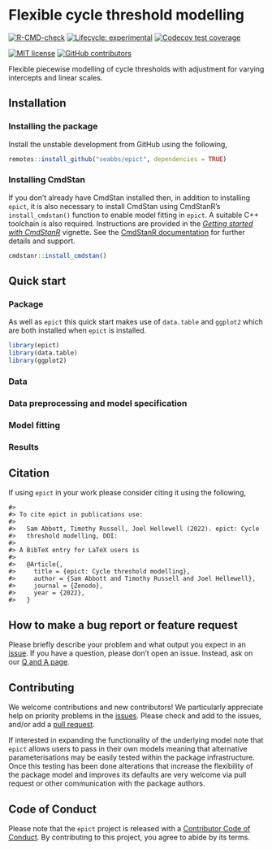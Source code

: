 
<!-- README.md is generated from README.Rmd. Please edit that file -->

# Flexible cycle threshold modelling

[![R-CMD-check](https://github.com/seabbs/epict/workflows/R-CMD-check/badge.svg)](https://github.com/seabbs/epict/actions)
[![Lifecycle:
experimental](https://img.shields.io/badge/lifecycle-experimental-orange.svg)](https://lifecycle.r-lib.org/articles/stages.html#experimental)
[![Codecov test
coverage](https://codecov.io/gh/seabbs/epict/branch/main/graph/badge.svg)](https://app.codecov.io/gh/seabbs/epict?branch=main)

[![MIT
license](https://img.shields.io/badge/License-MIT-blue.svg)](https://github.com/epiforecasts/epict/blob/master/LICENSE.md/)
[![GitHub
contributors](https://img.shields.io/github/contributors/seabbs/epict)](https://github.com/seabbs/epict/graphs/contributors)

Flexible piecewise modelling of cycle thresholds with adjustment for
varying intercepts and linear scales.

## Installation

### Installing the package

Install the unstable development from GitHub using the following,

``` r
remotes::install_github("seabbs/epict", dependencies = TRUE)
```

### Installing CmdStan

If you don’t already have CmdStan installed then, in addition to
installing `epict`, it is also necessary to install CmdStan using
CmdStanR’s `install_cmdstan()` function to enable model fitting in
`epict`. A suitable C++ toolchain is also required. Instructions are
provided in the [*Getting started with
CmdStanR*](https://mc-stan.org/cmdstanr/articles/cmdstanr.html)
vignette. See the [CmdStanR
documentation](https://mc-stan.org/cmdstanr/) for further details and
support.

``` r
cmdstanr::install_cmdstan()
```

## Quick start

### Package

As well as `epict` this quick start makes use of `data.table` and
`ggplot2` which are both installed when `epict` is installed.

``` r
library(epict)
library(data.table)
library(ggplot2)
```

### Data

### Data preprocessing and model specification

### Model fitting

### Results

## Citation

If using `epict` in your work please consider citing it using the
following,

    #> 
    #> To cite epict in publications use:
    #> 
    #>   Sam Abbott, Timothy Russell, Joel Hellewell (2022). epict: Cycle
    #>   threshold modelling, DOI:
    #> 
    #> A BibTeX entry for LaTeX users is
    #> 
    #>   @Article{,
    #>     title = {epict: Cycle threshold modelling},
    #>     author = {Sam Abbott and Timothy Russell and Joel Hellewell},
    #>     journal = {Zenodo},
    #>     year = {2022},
    #>   }

## How to make a bug report or feature request

Please briefly describe your problem and what output you expect in an
[issue](https://github.com/seabbs/epict/issues). If you have a question,
please don’t open an issue. Instead, ask on our [Q and A
page](https://github.com/seabbs/epict/discussions/categories/q-a).

## Contributing

We welcome contributions and new contributors\! We particularly
appreciate help on priority problems in the
[issues](https://github.com/seabbs/epict/issues). Please check and add
to the issues, and/or add a [pull
request](https://github.com/seabbs/epict/pulls).

If interested in expanding the functionality of the underlying model
note that `epict` allows users to pass in their own models meaning that
alternative parameterisations may be easily tested within the package
infrastructure. Once this testing has been done alterations that
increase the flexibility of the package model and improves its defaults
are very welcome via pull request or other communication with the
package authors.

## Code of Conduct

Please note that the `epict` project is released with a [Contributor
Code of Conduct](https://samabbott.co.uk/epict/CODE_OF_CONDUCT.html). By
contributing to this project, you agree to abide by its terms.
